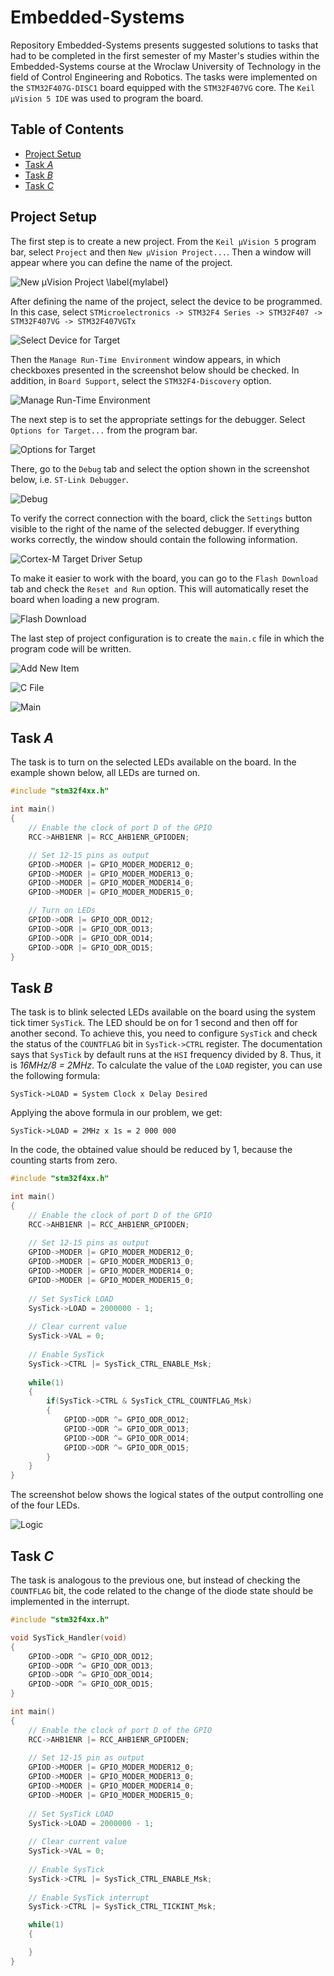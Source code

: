 # Embedded-Systems

Repository Embedded-Systems presents suggested solutions to tasks that had to be completed in the first semester of my Master's studies within the Embedded-Systems course at the Wroclaw University of Technology in the field of Control Engineering and Robotics. The tasks were implemented on the `STM32F407G-DISC1` board equipped with the `STM32F407VG` core. The `Keil µVision 5 IDE` was used to program the board.

## Table of Contents

  - [Project Setup](#project-setup)
  - [Task *A*](#task-a)
  - [Task *B*](#task-b)
  - [Task *C*](#task-c)

## Project Setup

The first step is to create a new project. From the `Keil µVision 5` program bar, select `Project` and then `New µVision Project...`. Then a window will appear where you can define the name of the project.

![New µVision Project \label{mylabel}](./images/img1.png "New µVision Project")

After defining the name of the project, select the device to be programmed. In this case, select `STMicroelectronics -> STM32F4 Series -> STM32F407 -> STM32F407VG -> STM32F407VGTx`

![Select Device for Target](./images/img2.png "Select Device for Target")

Then the `Manage Run-Time Environment` window appears, in which checkboxes presented in the screenshot below should be checked. In addition, in `Board Support`, select the `STM32F4-Discovery` option.

![Manage Run-Time Environment](./images/img3.png "Manage Run-Time Environment")

The next step is to set the appropriate settings for the debugger. Select `Options for Target...` from the program bar.

![Options for Target](./images/img4.png "Options for Target")

There, go to the `Debug` tab and select the option shown in the screenshot below, i.e. `ST-Link Debugger`.

![Debug](./images/img5.png "Debug")

To verify the correct connection with the board, click the `Settings` button visible to the right of the name of the selected debugger. If everything works correctly, the window should contain the following information.

![Cortex-M Target Driver Setup](./images/img6.png "Cortex-M Target Driver Setup")

To make it easier to work with the board, you can go to the `Flash Download` tab and check the `Reset and Run` option. This will automatically reset the board when loading a new program.

![Flash Download](./images/img7.png "Flash Download")

The last step of project configuration is to create the `main.c` file in which the program code will be written.

![Add New Item](./images/img8.png "Add New Item")

![C File](./images/img9.png "C File")

![Main](./images/img10.png "Main")

## Task *A*

The task is to turn on the selected LEDs available on the board. In the example shown below, all LEDs are turned on.

```c
#include "stm32f4xx.h"

int main()
{
    // Enable the clock of port D of the GPIO
    RCC->AHB1ENR |= RCC_AHB1ENR_GPIODEN;

    // Set 12-15 pins as output
    GPIOD->MODER |= GPIO_MODER_MODER12_0;
    GPIOD->MODER |= GPIO_MODER_MODER13_0;
    GPIOD->MODER |= GPIO_MODER_MODER14_0;
    GPIOD->MODER |= GPIO_MODER_MODER15_0;

    // Turn on LEDs
    GPIOD->ODR |= GPIO_ODR_OD12;
    GPIOD->ODR |= GPIO_ODR_OD13;
    GPIOD->ODR |= GPIO_ODR_OD14;
    GPIOD->ODR |= GPIO_ODR_OD15;
}
```
## Task *B*

The task is to blink selected LEDs available on the board using the system tick timer `SysTick`. The LED should be on for 1 second and then off for another second. To achieve this, you need to configure `SysTick` and check the status of the `COUNTFLAG` bit in `SysTick->CTRL` register. The documentation says that `SysTick` by default runs at the `HSI` frequency divided by 8. Thus, it is *16MHz/8 = 2MHz*. To calculate the value of the `LOAD` register, you can use the following formula:

```
SysTick->LOAD = System Clock x Delay Desired
```

Applying the above formula in our problem, we get:

```
SysTick->LOAD = 2MHz x 1s = 2 000 000
```

In the code, the obtained value should be reduced by 1, because the counting starts from zero.

```c
#include "stm32f4xx.h"

int main()
{
	// Enable the clock of port D of the GPIO
	RCC->AHB1ENR |= RCC_AHB1ENR_GPIODEN;
	
	// Set 12-15 pins as output
	GPIOD->MODER |= GPIO_MODER_MODER12_0;
	GPIOD->MODER |= GPIO_MODER_MODER13_0;
	GPIOD->MODER |= GPIO_MODER_MODER14_0;
	GPIOD->MODER |= GPIO_MODER_MODER15_0;
	
	// Set SysTick LOAD
	SysTick->LOAD = 2000000 - 1;
	
	// Clear current value
	SysTick->VAL = 0;
	
	// Enable SysTick
	SysTick->CTRL |= SysTick_CTRL_ENABLE_Msk;
	
	while(1)
	{
		if(SysTick->CTRL & SysTick_CTRL_COUNTFLAG_Msk)
		{
			GPIOD->ODR ^= GPIO_ODR_OD12;
			GPIOD->ODR ^= GPIO_ODR_OD13;
			GPIOD->ODR ^= GPIO_ODR_OD14;
			GPIOD->ODR ^= GPIO_ODR_OD15;
		}
	}
}
```

The screenshot below shows the logical states of the output controlling one of the four LEDs.

![Logic](./images/img11.png "Logic States")

## Task *C*

The task is analogous to the previous one, but instead of checking the `COUNTFLAG` bit, the code related to the change of the diode state should be implemented in the interrupt.

```C
#include "stm32f4xx.h"

void SysTick_Handler(void)
{
	GPIOD->ODR ^= GPIO_ODR_OD12;
	GPIOD->ODR ^= GPIO_ODR_OD13;
	GPIOD->ODR ^= GPIO_ODR_OD14;
	GPIOD->ODR ^= GPIO_ODR_OD15;
}

int main()
{
	// Enable the clock of port D of the GPIO
	RCC->AHB1ENR |= RCC_AHB1ENR_GPIODEN; 
	
	// Set 12-15 pin as output
	GPIOD->MODER |= GPIO_MODER_MODER12_0;
	GPIOD->MODER |= GPIO_MODER_MODER13_0;
	GPIOD->MODER |= GPIO_MODER_MODER14_0;
	GPIOD->MODER |= GPIO_MODER_MODER15_0;
	
	// Set SysTick LOAD
	SysTick->LOAD = 2000000 - 1;
	
	// Clear current value
	SysTick->VAL = 0;
	
	// Enable SysTick
	SysTick->CTRL |= SysTick_CTRL_ENABLE_Msk;
	
	// Enable SysTick interrupt
	SysTick->CTRL |= SysTick_CTRL_TICKINT_Msk;

	while(1)
	{

	}
}
```